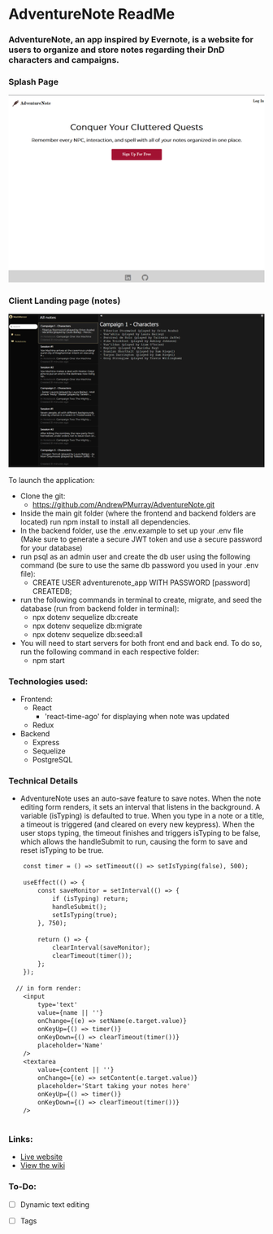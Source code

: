 # AdventureNote ReadMe

### AdventureNote, an app inspired by Evernote, is a website for users to organize and store notes regarding their DnD characters and campaigns.

### Splash Page

![splash]

### Client Landing page (notes)

![notes]

To launch the application:
  - Clone the git:
      - https://github.com/AndrewPMurray/AdventureNote.git
  - Inside the main git folder (where the frontend and backend folders are located) run npm install to install all dependencies.
  - In the backend folder, use the .env.example to set up your .env file (Make sure to generate a secure JWT token and use a secure password for your database)
  - run psql as an admin user and create the db user using the following command (be sure to use the same db password you used in your .env file):
    - CREATE USER adventurenote_app WITH PASSWORD [password] CREATEDB;
  - run the following commands in terminal to create, migrate, and seed the database (run from backend folder in terminal):
    - npx dotenv sequelize db:create
    - npx dotenv sequelize db:migrate
    - npx dotenv sequelize db:seed:all
  - You will need to start servers for both front end and back end. To do so, run the following command in each respective folder:
    - npm start

### Technologies used:
  - Frontend:
    - React
      - 'react-time-ago' for displaying when note was updated
    - Redux
  - Backend
    - Express
    - Sequelize
    - PostgreSQL

### Technical Details
* AdventureNote uses an auto-save feature to save notes. When the note editing form renders, it sets an interval that listens in the background. A variable (isTyping) is defaulted to true. When you type in a note or a title, a timeout is triggered (and cleared on every new keypress). When the user stops typing, the timeout finishes and triggers isTyping to be false, which allows the handleSubmit to run, causing the form to save and reset isTyping to be true.

```
	const timer = () => setTimeout(() => setIsTyping(false), 500);
  
	useEffect(() => {
		const saveMonitor = setInterval(() => {
			if (isTyping) return;
			handleSubmit();
			setIsTyping(true);
		}, 750);

		return () => {
			clearInterval(saveMonitor);
			clearTimeout(timer());
		};
	});
  
  // in form render:
	<input
		type='text'
		value={name || ''}
		onChange={(e) => setName(e.target.value)}
		onKeyUp={() => timer()}
		onKeyDown={() => clearTimeout(timer())}
		placeholder='Name'
	/>
	<textarea
		value={content || ''}
		onChange={(e) => setContent(e.target.value)}
		placeholder='Start taking your notes here'
		onKeyUp={() => timer()}
		onKeyDown={() => clearTimeout(timer())}
	/>
  
```


### Links:
  - [Live website](https://adventurenote.herokuapp.com/)
  - [View the wiki](https://github.com/AndrewPMurray/AdventureNote/wiki)

### To-Do:
* [ ] Dynamic text editing
* [ ] Tags


[splash]: ./frontend/public/images/splash.png
[notes]: ./frontend/public/images/notes.png
